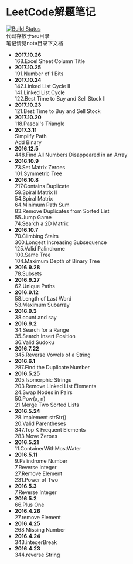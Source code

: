 # LeetCode解题笔记  
[![Build Status](https://travis-ci.org/zhangtianle/LeetCode.svg?branch=master)](https://travis-ci.org/zhangtianle/LeetCode)  
代码存放于src目录  
笔记请见note目录下文档  
 
- **2017.10.26**  
168.Excel Sheet Column Title
- **2017.10.25**  
191.Number of 1 Bits  
- **2017.10.24**  
142.Linked List Cycle II  
141.Linked List Cycle  
122.Best Time to Buy and Sell Stock II  
- **2017.10.23**  
121.Best Time to Buy and Sell Stock
- **2017.10.20**  
118.Pascal's Triangle  
- **2017.3.11**  
Simplify Path  
Add Binary  
- **2016.12.5**  
448.Find All Numbers Disappeared in an Array  
- **2016.10.9**  
73.Set Matrix Zeroes  
101.Symmetric Tree  
- **2016.10.8**  
217.Contains Duplicate  
59.Spiral Matrix II  
54.Spiral Matrix  
64.Minimum Path Sum  
83.Remove Duplicates from Sorted List  
55.Jump Game  
74.Search a 2D Matrix  
- **2016.10.7**  
70.Climbing Stairs  
300.Longest Increasing Subsequence  
125.Valid Palindrome  
100.Same Tree  
104.Maximum Depth of Binary Tree  
- **2016.9.28**  
78.Subsets  
- **2016.9.27**  
62.Unique Paths  
- **2016.9.12**  
58.Length of Last Word  
53.Maximum Subarray  
- **2016.9.3**  
38.count and say  
- **2016.9.2**  
34.Search for a Range  
35.Search Insert Position  
36.Valid Sudoku  
- **2016.7.22**  
345.Reverse Vowels of a String  
- **2016.6.1**  
287.Find the Duplicate Number  
- **2016.5.25**  
205.Isomorphic Strings  
203.Remove Linked List Elements  
24.Swap Nodes in Pairs  
50.Pow(x, n)  
21.Merge Two Sorted Lists  
- **2016.5.24**  
28.Implement strStr()  
20.Valid Parentheses  
347.Top K Frequent Elements  
283.Move Zeroes  
- **2016.5.21**  
11.ContainerWithMostWater  
- **2016.5.11**  
9.Palindrome Number  
7.Reverse Integer  
27.Remove Element  
231.Power of Two  
- **2016.5.3**  
7.Reverse Integer  
- **2016.5.2**  
66.Plus One  
- **2016.4.26**  
27.remove Element  
- **2016.4.25**  
268.Missing Number  
- **2016.4.24**  
343.integerBreak  
- **2016.4.23**  
344.reverse String  